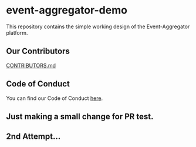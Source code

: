 # event-aggregator-demo

This repository contains the simple working design of the Event-Aggregator platform.

## Our Contributors

[CONTRIBUTORS.md](https://github.com/KamalDGRT/event-aggregator-demo/blob/master/CONTRIBUTORS.md)

## Code of Conduct

You can find our Code of Conduct [here](/CODE_OF_CONDUCT.md).

## Just making a small change for PR test.
## 2nd Attempt...
